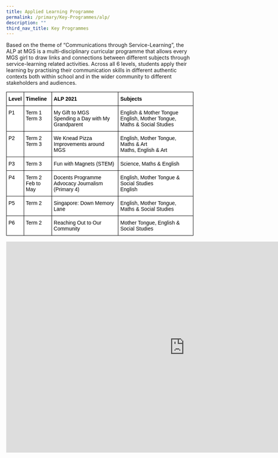 ```yaml
---
title: Applied Learning Programme
permalink: /primary/Key-Programmes/alp/
description: ""
third_nav_title: Key Programmes
---
```



Based on the theme of “Communications through Service-Learning”, the ALP at MGS is a multi-disciplinary curricular programme that allows every MGS girl to draw links and connections between different subjects through service-learning related activities. Across all 6 levels, students apply their learning by practising their communication skills in different authentic contexts both within school and in the wider community to different stakeholders and audiences.

<style type="text/css">
.tg  {border-collapse:collapse;border-spacing:0;}
.tg td{border-color:black;border-style:solid;border-width:1px;font-family:Arial, sans-serif;font-size:14px;
  overflow:hidden;padding:10px 5px;word-break:normal;}
.tg th{border-color:black;border-style:solid;border-width:1px;font-family:Arial, sans-serif;font-size:14px;
  font-weight:normal;overflow:hidden;padding:10px 5px;word-break:normal;}
.tg .tg-zvks{background-color:#FFF;color:#1A1C1E;text-align:left;vertical-align:top}
.tg .tg-pv77{background-color:#FFF;color:#1A1C1E;font-weight:bold;text-align:left;vertical-align:top}
</style>
<table class="tg">
<thead>
  <tr>
    <th class="tg-pv77"><span style="font-weight:700;color:#000;background-color:transparent">Level</span></th>
    <th class="tg-pv77"><span style="font-weight:700;color:#000;background-color:transparent">Timeline</span></th>
    <th class="tg-pv77"><span style="font-weight:700;color:#000;background-color:transparent">ALP 2021 </span></th>
    <th class="tg-pv77"><span style="font-weight:700;color:#000;background-color:transparent">Subjects</span></th>
  </tr>
</thead>
<tbody>
  <tr>
    <td class="tg-zvks"><span style="color:#000;background-color:transparent">P1</span></td>
    <td class="tg-zvks"><span style="color:#000;background-color:transparent">Term 1</span><br><span style="color:#000;background-color:transparent">Term 3</span></td>
    <td class="tg-zvks"><span style="color:#000;background-color:transparent">My Gift to MGS </span><br><span style="color:#000;background-color:transparent">Spending a Day with My Grandparent</span></td>
    <td class="tg-zvks"><span style="color:#000;background-color:transparent">English &amp; Mother Tongue</span><br><span style="color:#000;background-color:transparent">English, Mother Tongue, Maths &amp; Social Studies</span></td>
  </tr>
  <tr>
    <td class="tg-zvks"><span style="color:#000;background-color:transparent">P2</span></td>
    <td class="tg-zvks"><span style="color:#000;background-color:transparent">Term 2</span><br><span style="color:#000;background-color:transparent">Term 3</span></td>
    <td class="tg-zvks"><span style="color:#000;background-color:transparent">We Knead Pizza </span><br><span style="color:#000;background-color:transparent">Improvements around MGS</span></td>
    <td class="tg-zvks"><span style="color:#000;background-color:transparent">English, Mother Tongue, Maths &amp; Art</span><br><span style="color:#000;background-color:transparent">Maths, English &amp; Art</span></td>
  </tr>
  <tr>
    <td class="tg-zvks"><span style="color:#000;background-color:transparent">P3</span></td>
    <td class="tg-zvks"><span style="color:#000;background-color:transparent">Term 3</span></td>
    <td class="tg-zvks"><span style="color:#000;background-color:transparent">Fun with Magnets (STEM)</span></td>
    <td class="tg-zvks"><span style="color:#000;background-color:transparent">Science, Maths &amp; English</span></td>
  </tr>
  <tr>
    <td class="tg-zvks"><span style="color:#000;background-color:transparent">P4</span></td>
    <td class="tg-zvks"><span style="color:#000;background-color:transparent">Term 2</span><br><span style="color:#000;background-color:transparent">Feb to May</span></td>
    <td class="tg-zvks"><span style="color:#000;background-color:transparent">Docents Programme</span><br><span style="color:#000;background-color:transparent">Advocacy Journalism (Primary 4)</span></td>
    <td class="tg-zvks"><span style="color:#000;background-color:transparent">English, Mother Tongue &amp; Social Studies</span><br><span style="color:#000;background-color:transparent">English </span></td>
  </tr>
  <tr>
    <td class="tg-zvks"><span style="color:#000;background-color:transparent">P5</span></td>
    <td class="tg-zvks"><span style="color:#000;background-color:transparent">Term 2</span></td>
    <td class="tg-zvks"><span style="color:#000;background-color:transparent">Singapore: Down Memory Lane</span></td>
    <td class="tg-zvks"><span style="color:#000;background-color:transparent">English, Mother Tongue, Maths &amp; Social Studies</span></td>
  </tr>
  <tr>
    <td class="tg-zvks"><span style="color:#000;background-color:transparent">P6</span></td>
    <td class="tg-zvks"><span style="color:#000;background-color:transparent">Term 2</span></td>
    <td class="tg-zvks"><span style="color:#000;background-color:transparent">Reaching Out to Our Community</span></td>
    <td class="tg-zvks"><span style="color:#000;background-color:transparent">Mother Tongue, English &amp; Social Studies</span></td>
  </tr>
</tbody>
</table>

<iframe allowfullscreen="true" height="569" width="960" frameborder="0" src="https://docs.google.com/presentation/d/e/2PACX-1vRdFGpssVEDZoz8AAx4YW4KVFxu4lQpJwKx_zXP5i7WBYa6IA4aCBS7VN6_-pFze7kdKZ3eicQ1pWtt/embed?start=true&amp;loop=true&amp;delayms=3000"></iframe>